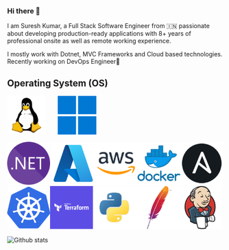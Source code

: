 ### Hi there 👋

I am Suresh Kumar, a Full Stack Software Engineer from 🇮🇳   passionate about developing production-ready applications with 8+ years of professional onsite as well as remote working experience.

I mostly work with Dotnet, MVC Frameworks and Cloud based technologies. 
Recently working on DevOps Engineer🚀

<h2>Operating System (OS)</h2>

<img src="https://raw.githubusercontent.com/github/explore/main/topics/linux/linux.png" alt="linux" width="90px" height="90px" />&nbsp;&nbsp;&nbsp;&nbsp;&nbsp;&nbsp;&nbsp;<img src="https://raw.githubusercontent.com/github/explore/main/topics/windows/windows.png" alt="windows" width="90px" height="90px" />


 <img src="https://github.com/github/explore/blob/main/topics/dotnet/dotnet.png" alt="dotnet" width="100px" height="100px" /> <img src="https://raw.githubusercontent.com/github/explore/main/topics/azure/azure.png" alt="azure" width="100px" height="100px" /><img src="https://raw.githubusercontent.com/github/explore/main/topics/aws/aws.png" alt="aws" width="100px" height="100px" /><img src="https://raw.githubusercontent.com/github/explore/main/topics/docker/docker.png" alt="docker" width="100px" height="100px" /><img src="https://raw.githubusercontent.com/github/explore/main/topics/ansible/ansible.png" alt="ansible" width="100px" height="100px" /><img src="https://raw.githubusercontent.com/github/explore/main/topics/kubernetes/kubernetes.png" alt="kubernetes" width="100px" height="100px" /><img src="https://raw.githubusercontent.com/github/explore/main/topics/terraform/terraform.png" alt="terraform" width="100px" height="100px" /><img src="https://raw.githubusercontent.com/github/explore/main/topics/python/python.png" alt="python" width="100px" height="100px" /><img src="https://raw.githubusercontent.com/github/explore/main/topics/maven/maven.png" alt="maven" width="100px" height="100px" /><img src="https://raw.githubusercontent.com/github/explore/main/topics/jenkins/jenkins.png" alt="jenkins" width="100px" height="100px" />


 
 
<!-- ![Suresh Kumar's GitHub stats](https://github-readme-stats.vercel.app/api?username=sureshkumar-devops&show_icons=true) -->

<!-- ![Suresh Kumar's GitHub stats](https://github-readme-stats.vercel.app/api?username=sureshkumar-devops&show_icons=true&theme=radical) -->


![Github stats](https://github-readme-stats.vercel.app/api?username=sureshkumar-devops&theme=highcontrast&show_icons=true&count_private=true)



<!--
**sureshkumar-devops/sureshkumar-devops** is a ✨ _special_ ✨ repository because its `README.md` (this file) appears on your GitHub profile.

Here are some ideas to get you started:

- 🔭 I’m currently working on ...
- 🌱 I’m currently learning ...
- 👯 I’m looking to collaborate on ...
- 🤔 I’m looking for help with ...
- 💬 Ask me about ...
- 📫 How to reach me: ...
- 😄 Pronouns: ...
- ⚡ Fun fact: ...
-->
